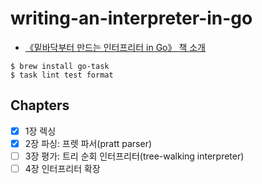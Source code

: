 # writing-an-interpreter-in-go

- [《밑바닥부터 만드는 인터프리터 in Go》 책 소개](https://blog.insightbook.co.kr/2021/08/19/《밑바닥부터-만드는-인터프리터-in-go》/)

```shell
$ brew install go-task
$ task lint test format
```

## Chapters

- [x] 1장 렉싱
- [x] 2장 파싱: 프렛 파서(pratt parser)
- [ ] 3장 평가: 트리 순회 인터프리터(tree-walking interpreter)
- [ ] 4장 인터프리터 확장
